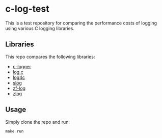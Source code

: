 # c-log-test

This is a test repository for comparing the performance costs of logging using various C logging libraries.

## Libraries

This repo compares the following libraries:
- [c-logger](https://github.com/yksz/c-logger)
- [log.c](https://github.com/rxi/log.c)
- [log4c](https://log4c.sourceforge.net/index.html)
- [slog](https://github.com/kala13x/slog)
- [zf-log](https://github.com/wonder-mice/zf_log)
- [zlog](https://github.com/HardySimpson/zlog)

## Usage

Simply clone the repo and run:
```shell
make run
```
